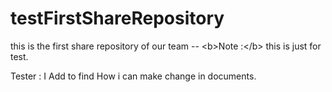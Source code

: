 # testFirstShareRepository
this is the first share repository of our team -- &lt;b>Note :&lt;/b> this is just for test.


Tester : I Add to find How i can make change in documents.
